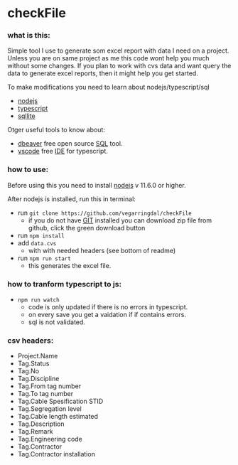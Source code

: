 # checkFile

### what is this:

Simple tool I use to generate som excel report with data I need on a project.
Unless you are on same project as me this code wont help you much without some changes. If you plan to work with cvs data and want query the data to  generate excel reports, then it might help you get started.

To make modifications you need to learn about nodejs/typescript/sql
* [nodejs](https://www.tutorialspoint.com/nodejs/nodejs_introduction.htm)
* [typescript](https://www.tutorialspoint.com/typescript/)
* [sqllite](https://www.tutorialspoint.com/sqlite/)

Otger useful tools to know about:
* [dbeaver](https://dbeaver.io/) free open source [SQL](https://en.wikipedia.org/wiki/SQL) tool.
* [vscode](https://code.visualstudio.com/) free [IDE](https://en.wikipedia.org/wiki/Integrated_development_environment) for typescript.

### how to use:
Before using this you need to install [nodejs](https://nodejs.org/en/) v 11.6.0 or higher.

After nodejs is installed, run this in terminal:
* run `git clone https://github.com/vegarringdal/checkFile` 
    * if you do not have [GIT](https://en.wikipedia.org/wiki/Git) installed you can download zip file from github, click the green download button
* run `npm install`
* add `data.cvs` 
    * with with needed headers (see bottom of readme)
* run `npm run start`
    * this generates the excel file.

### how to tranform typescript to js:
* `npm run watch`
    * code is only updated if there is no errors in typescript.
    * on every save you get a vaidation if if contains errors.
    * sql is not validated.

### csv headers:
* Project.Name
* Tag.Status
* Tag.No
* Tag.Discipline
* Tag.From tag number
* Tag.To tag number
* Tag.Cable Spesification STID
* Tag.Segregation level
* Tag.Cable length estimated
* Tag.Description
* Tag.Remark
* Tag.Engineering code
* Tag.Contractor
* Tag.Contractor installation
